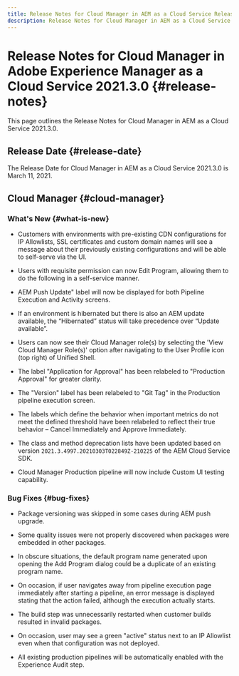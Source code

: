 ```yaml
---
title: Release Notes for Cloud Manager in AEM as a Cloud Service Release 2021.3.0
description: Release Notes for Cloud Manager in AEM as a Cloud Service Release 2021.3.0
---
```


# Release Notes for Cloud Manager in Adobe Experience Manager as a Cloud Service 2021.3.0 {#release-notes}

This page outlines the Release Notes for Cloud Manager in AEM as a Cloud Service 2021.3.0.

## Release Date {#release-date}

The Release Date for Cloud Manager in AEM as a Cloud Service 2021.3.0 is March 11, 2021.

## Cloud Manager {#cloud-manager}

### What's New {#what-is-new}

* Customers with environments with pre-existing CDN configurations for IP Allowlists, SSL certificates and custom domain names will see a message about their previously existing configurations and will be able to self-serve via the UI. 

* Users with requisite permission can now Edit Program, allowing them to do the following in a self-service manner. 

* AEM Push Update" label will now be displayed for both Pipeline Execution and Activity screens.

*  If an environment is hibernated but there is also an AEM update available, the “Hibernated” status will take precedence over “Update available”.

* Users can now see their Cloud Manager role(s) by selecting the 'View Cloud Manager Role(s)' option after navigating to the User Profile icon (top right) of Unified Shell. 

* The label "Application for Approval" has been relabeled to "Production Approval" for greater clarity.

* The "Version" label has been relabeled to "Git Tag" in the Production pipeline execution screen.

* The labels which define the behavior when important metrics do not meet the defined threshold have been relabeled to reflect their true behavior – Cancel Immediately and Approve Immediately.

* The class and method deprecation lists have been updated based on version `2021.3.4997.20210303T022849Z-210225` of the AEM Cloud Service SDK.

* Cloud Manager Production pipeline will now include Custom UI testing capability.

### Bug Fixes  {#bug-fixes}

* Package versioning was skipped in some cases during AEM push upgrade.

* Some quality issues were not properly discovered when packages were embedded in other packages.

* In obscure situations, the default program name generated upon opening the Add Program dialog could be a duplicate of an existing program name. 

* On occasion, if user navigates away from pipeline execution page immediately after starting a pipeline, an error message is displayed stating that the action failed, although the execution actually starts.

* The build step was unnecessarily restarted when customer builds resulted in invalid packages.

* On occasion, user may see a green "active" status next to an IP Allowlist even when that configuration was not deployed.

* All existing production pipelines will be automatically enabled with the Experience Audit step.